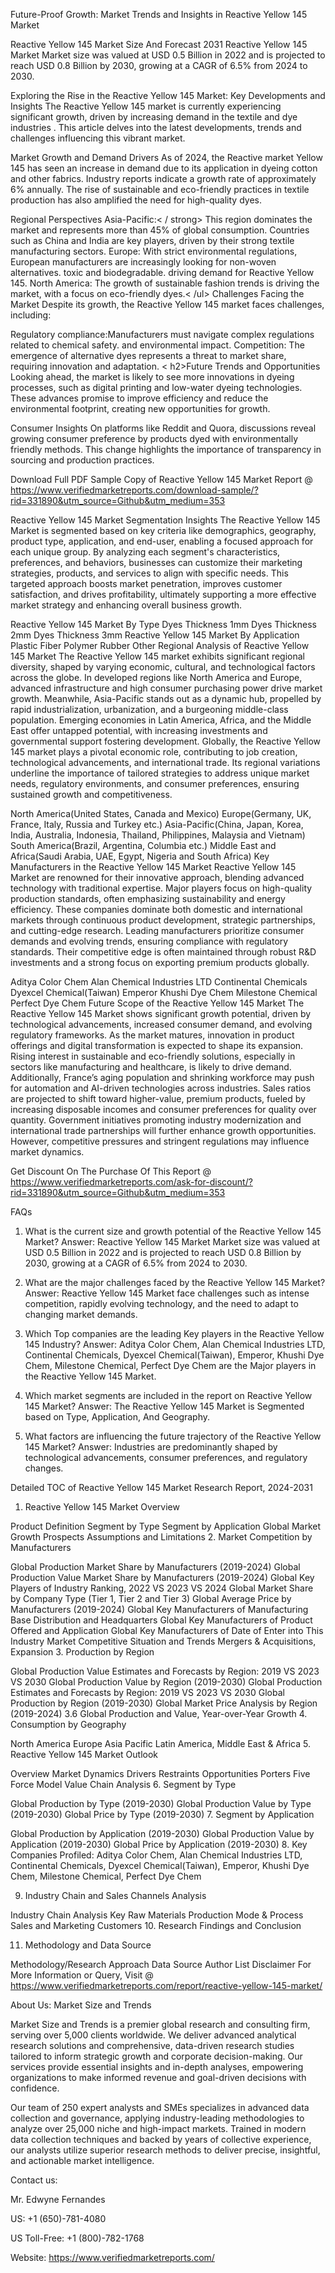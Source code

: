 Future-Proof Growth: Market Trends and Insights in Reactive Yellow 145 Market


Reactive Yellow 145 Market Size And Forecast 2031
Reactive Yellow 145 Market Market size was valued at USD 0.5 Billion in 2022 and is projected to reach USD 0.8 Billion by 2030, growing at a CAGR of 6.5% from 2024 to 2030.

Exploring the Rise in the Reactive Yellow 145 Market: Key Developments and Insights
The Reactive Yellow 145 market is currently experiencing significant growth, driven by increasing demand in the textile and dye industries . This article delves into the latest developments, trends and challenges influencing this vibrant market.

Market Growth and Demand Drivers
As of 2024, the Reactive market Yellow 145 has seen an increase in demand due to its application in dyeing cotton and other fabrics. Industry reports indicate a growth rate of approximately 6% annually. The rise of sustainable and eco-friendly practices in textile production has also amplified the need for high-quality dyes.

Regional Perspectives
Asia-Pacific:< / strong> This region dominates the market and represents more than 45% of global consumption. Countries such as China and India are key players, driven by their strong textile manufacturing sectors.
Europe: With strict environmental regulations, European manufacturers are increasingly looking for non-woven alternatives. toxic and biodegradable. driving demand for Reactive Yellow 145.
North America: The growth of sustainable fashion trends is driving the market, with a focus on eco-friendly dyes.< /ul>
Challenges Facing the Market
Despite its growth, the Reactive Yellow 145 market faces challenges, including:

Regulatory compliance:Manufacturers must navigate complex regulations related to chemical safety. and environmental impact.
Competition: The emergence of alternative dyes represents a threat to market share, requiring innovation and adaptation.
< h2>Future Trends and Opportunities
Looking ahead, the market is likely to see more innovations in dyeing processes, such as digital printing and low-water dyeing technologies. These advances promise to improve efficiency and reduce the environmental footprint, creating new opportunities for growth.

Consumer Insights
On platforms like Reddit and Quora, discussions reveal growing consumer preference by products dyed with environmentally friendly methods. This change highlights the importance of transparency in sourcing and production practices.

Download Full PDF Sample Copy of Reactive Yellow 145 Market Report @ https://www.verifiedmarketreports.com/download-sample/?rid=331890&utm_source=Github&utm_medium=353

Reactive Yellow 145 Market Segmentation Insights
The Reactive Yellow 145 Market is segmented based on key criteria like demographics, geography, product type, application, and end-user, enabling a focused approach for each unique group. By analyzing each segment's characteristics, preferences, and behaviors, businesses can customize their marketing strategies, products, and services to align with specific needs. This targeted approach boosts market penetration, improves customer satisfaction, and drives profitability, ultimately supporting a more effective market strategy and enhancing overall business growth.

Reactive Yellow 145 Market By Type
Dyes Thickness 1mm
Dyes Thickness 2mm
Dyes Thickness 3mm
Reactive Yellow 145 Market By Application
Plastic
Fiber
Polymer
Rubber
Other
Regional Analysis of Reactive Yellow 145 Market
The Reactive Yellow 145 market exhibits significant regional diversity, shaped by varying economic, cultural, and technological factors across the globe. In developed regions like North America and Europe, advanced infrastructure and high consumer purchasing power drive market growth. Meanwhile, Asia-Pacific stands out as a dynamic hub, propelled by rapid industrialization, urbanization, and a burgeoning middle-class population. Emerging economies in Latin America, Africa, and the Middle East offer untapped potential, with increasing investments and governmental support fostering development. Globally, the Reactive Yellow 145 market plays a pivotal economic role, contributing to job creation, technological advancements, and international trade. Its regional variations underline the importance of tailored strategies to address unique market needs, regulatory environments, and consumer preferences, ensuring sustained growth and competitiveness.

North America(United States, Canada and Mexico)
Europe(Germany, UK, France, Italy, Russia and Turkey etc.)
Asia-Pacific(China, Japan, Korea, India, Australia, Indonesia, Thailand, Philippines, Malaysia and Vietnam)
South America(Brazil, Argentina, Columbia etc.)
Middle East and Africa(Saudi Arabia, UAE, Egypt, Nigeria and South Africa)
Key Manufacturers in the Reactive Yellow 145 Market
Reactive Yellow 145 Market are renowned for their innovative approach, blending advanced technology with traditional expertise. Major players focus on high-quality production standards, often emphasizing sustainability and energy efficiency. These companies dominate both domestic and international markets through continuous product development, strategic partnerships, and cutting-edge research. Leading manufacturers prioritize consumer demands and evolving trends, ensuring compliance with regulatory standards. Their competitive edge is often maintained through robust R&D investments and a strong focus on exporting premium products globally.

Aditya Color Chem
Alan Chemical Industries LTD
Continental Chemicals
Dyexcel Chemical(Taiwan)
Emperor
Khushi Dye Chem
Milestone Chemical
Perfect Dye Chem
Future Scope of the Reactive Yellow 145 Market
The Reactive Yellow 145 Market shows significant growth potential, driven by technological advancements, increased consumer demand, and evolving regulatory frameworks. As the market matures, innovation in product offerings and digital transformation is expected to shape its expansion. Rising interest in sustainable and eco-friendly solutions, especially in sectors like manufacturing and healthcare, is likely to drive demand. Additionally, France’s aging population and shrinking workforce may push for automation and AI-driven technologies across industries. Sales ratios are projected to shift toward higher-value, premium products, fueled by increasing disposable incomes and consumer preferences for quality over quantity. Government initiatives promoting industry modernization and international trade partnerships will further enhance growth opportunities. However, competitive pressures and stringent regulations may influence market dynamics.

Get Discount On The Purchase Of This Report @ https://www.verifiedmarketreports.com/ask-for-discount/?rid=331890&utm_source=Github&utm_medium=353

FAQs
1. What is the current size and growth potential of the Reactive Yellow 145 Market?
Answer: Reactive Yellow 145 Market Market size was valued at USD 0.5 Billion in 2022 and is projected to reach USD 0.8 Billion by 2030, growing at a CAGR of 6.5% from 2024 to 2030.

2. What are the major challenges faced by the Reactive Yellow 145 Market?
Answer: Reactive Yellow 145 Market face challenges such as intense competition, rapidly evolving technology, and the need to adapt to changing market demands.

3. Which Top companies are the leading Key players in the Reactive Yellow 145 Industry?
Answer: Aditya Color Chem, Alan Chemical Industries LTD, Continental Chemicals, Dyexcel Chemical(Taiwan), Emperor, Khushi Dye Chem, Milestone Chemical, Perfect Dye Chem are the Major players in the Reactive Yellow 145 Market.

4. Which market segments are included in the report on Reactive Yellow 145 Market?
Answer: The Reactive Yellow 145 Market is Segmented based on Type, Application, And Geography.

5. What factors are influencing the future trajectory of the Reactive Yellow 145 Market?
Answer: Industries are predominantly shaped by technological advancements, consumer preferences, and regulatory changes.

Detailed TOC of Reactive Yellow 145 Market Research Report, 2024-2031
1. Reactive Yellow 145 Market Overview

Product Definition
Segment by Type
Segment by Application
Global Market Growth Prospects
Assumptions and Limitations
2. Market Competition by Manufacturers

Global Production Market Share by Manufacturers (2019-2024)
Global Production Value Market Share by Manufacturers (2019-2024)
Global Key Players of Industry Ranking, 2022 VS 2023 VS 2024
Global Market Share by Company Type (Tier 1, Tier 2 and Tier 3)
Global Average Price by Manufacturers (2019-2024)
Global Key Manufacturers of Manufacturing Base Distribution and Headquarters
Global Key Manufacturers of Product Offered and Application
Global Key Manufacturers of Date of Enter into This Industry
Market Competitive Situation and Trends
Mergers & Acquisitions, Expansion
3. Production by Region

Global Production Value Estimates and Forecasts by Region: 2019 VS 2023 VS 2030
Global Production Value by Region (2019-2030)
Global Production Estimates and Forecasts by Region: 2019 VS 2023 VS 2030
Global Production by Region (2019-2030)
Global Market Price Analysis by Region (2019-2024) 3.6 Global Production and Value, Year-over-Year Growth
4. Consumption by Geography

North America
Europe
Asia Pacific
Latin America, Middle East & Africa
5. Reactive Yellow 145 Market Outlook

Overview
Market Dynamics
Drivers
Restraints
Opportunities
Porters Five Force Model
Value Chain Analysis 
6. Segment by Type

Global Production by Type (2019-2030)
Global Production Value by Type (2019-2030)
Global Price by Type (2019-2030)
7. Segment by Application

Global Production by Application (2019-2030)
Global Production Value by Application (2019-2030)
Global Price by Application (2019-2030)
8. Key Companies Profiled: Aditya Color Chem, Alan Chemical Industries LTD, Continental Chemicals, Dyexcel Chemical(Taiwan), Emperor, Khushi Dye Chem, Milestone Chemical, Perfect Dye Chem

9. Industry Chain and Sales Channels Analysis

Industry Chain Analysis
Key Raw Materials
Production Mode & Process
Sales and Marketing
Customers
10. Research Findings and Conclusion

11. Methodology and Data Source

Methodology/Research Approach
Data Source
Author List
Disclaimer
For More Information or Query, Visit @ https://www.verifiedmarketreports.com/report/reactive-yellow-145-market/

About Us: Market Size and Trends

Market Size and Trends is a premier global research and consulting firm, serving over 5,000 clients worldwide. We deliver advanced analytical research solutions and comprehensive, data-driven research studies tailored to inform strategic growth and corporate decision-making. Our services provide essential insights and in-depth analyses, empowering organizations to make informed revenue and goal-driven decisions with confidence.

Our team of 250 expert analysts and SMEs specializes in advanced data collection and governance, applying industry-leading methodologies to analyze over 25,000 niche and high-impact markets. Trained in modern data collection techniques and backed by years of collective experience, our analysts utilize superior research methods to deliver precise, insightful, and actionable market intelligence.

Contact us:

Mr. Edwyne Fernandes

US: +1 (650)-781-4080

US Toll-Free: +1 (800)-782-1768

Website: https://www.verifiedmarketreports.com/
